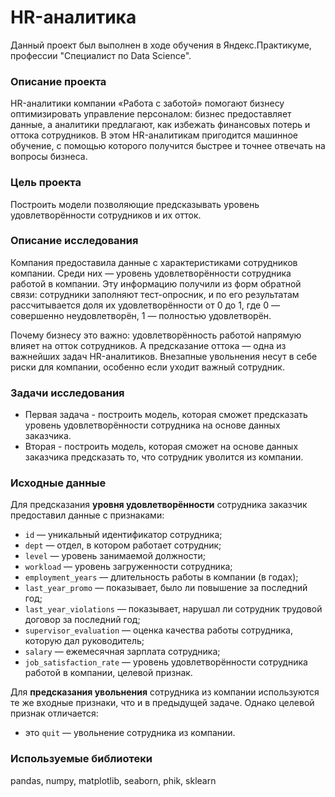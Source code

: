 # HR-аналитика
Данный проект был выполнен в ходе обучения в Яндекс.Практикуме, профессии "Специалист по Data Science".


### Описание проекта
HR-аналитики компании «Работа с заботой» помогают бизнесу оптимизировать управление персоналом: бизнес предоставляет данные, а аналитики предлагают, как избежать финансовых потерь и оттока сотрудников. В этом HR-аналитикам пригодится машинное обучение, с помощью которого получится быстрее и точнее отвечать на вопросы бизнеса.

### Цель проекта
Построить модели позволяющие предсказывать уровень удовлетворённости сотрудников и их отток.

### Описание исследования
Компания предоставила данные с характеристиками сотрудников компании. Среди них — уровень удовлетворённости сотрудника работой в компании. Эту информацию получили из форм обратной связи: сотрудники заполняют тест-опросник, и по его результатам рассчитывается доля их удовлетворённости от 0 до 1, где 0 — совершенно неудовлетворён, 1 — полностью удовлетворён.

Почему бизнесу это важно: удовлетворённость работой напрямую влияет на отток сотрудников. А предсказание оттока — одна из важнейших задач HR-аналитиков. Внезапные увольнения несут в себе риски для компании, особенно если уходит важный сотрудник.

### Задачи исследования
- Первая задача - построить модель, которая сможет предсказать уровень удовлетворённости сотрудника на основе данных заказчика. 
- Вторая - построить модель, которая сможет на основе данных заказчика предсказать то, что сотрудник уволится из компании.

### Исходные данные
Для предсказания **уровня удовлетворённости** сотрудника заказчик предоставил данные с признаками:
- `id` — уникальный идентификатор сотрудника;
- `dept` — отдел, в котором работает сотрудник;
- `level` — уровень занимаемой должности;
- `workload` — уровень загруженности сотрудника;
- `employment_years` — длительность работы в компании (в годах);
- `last_year_promo` — показывает, было ли повышение за последний год;
- `last_year_violations` — показывает, нарушал ли сотрудник трудовой договор за последний год;
- `supervisor_evaluation` — оценка качества работы сотрудника, которую дал руководитель;
- `salary` — ежемесячная зарплата сотрудника;
- `job_satisfaction_rate` — уровень удовлетворённости сотрудника работой в компании, целевой признак.


Для **предсказания увольнения** сотрудника из компании используются те же входные признаки, что и в предыдущей задаче. 
Однако целевой признак отличается: 
- это `quit` — увольнение сотрудника из компании.


### Используемые библиотеки
pandas, numpy, matplotlib, seaborn, phik, sklearn
